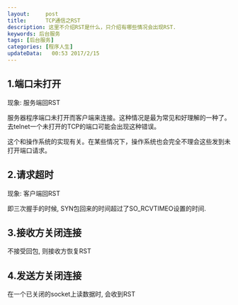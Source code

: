 ```yaml
---
layout:     post
title:      TCP通信之RST
description: 这里不介绍RST是什么，只介绍有哪些情况会出现RST.    
keywords: 后台服务
tags: [后台服务]
categories: [程序人生]
updateData:   00:53 2017/2/15
---
```


## 1.端口未打开   

现象: 服务端回RST   

服务器程序端口未打开而客户端来连接。这种情况是最为常见和好理解的一种了。 去telnet一个未打开的TCP的端口可能会出现这种错误。  

这个和操作系统的实现有关。在某些情况下，操作系统也会完全不理会这些发到未打开端口请求。  

## 2.请求超时  

现象: 客户端回RST  

即三次握手的时候, SYN包回来的时间超过了SO_RCVTIMEO设置的时间.  


## 3.接收方关闭连接  

不接受回包, 则接收方恢复RST  

## 4.发送方关闭连接  

在一个已关闭的socket上读数据时, 会收到RST  
 
